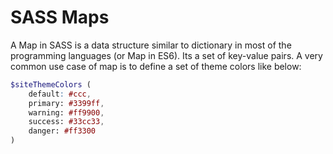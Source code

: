 # SASS Maps

A Map in SASS is a data structure similar to dictionary in most of the programming languages (or Map in ES6). Its a set of key-value pairs. A very common use case of map is to define a set of theme colors like below:

```scss
$siteThemeColors (
    default: #ccc,
    primary: #3399ff,
    warning: #ff9900,
    success: #33cc33,
    danger: #ff3300 
)
```


